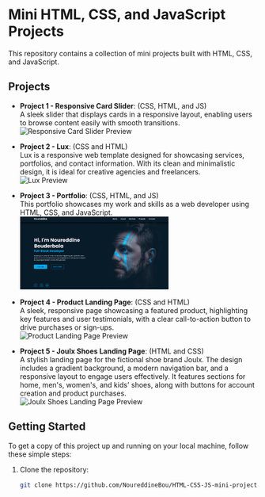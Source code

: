 # Mini HTML, CSS, and JavaScript Projects

This repository contains a collection of mini projects built with HTML, CSS, and JavaScript.

## Projects

- **Project 1 - Responsive Card Slider**: (CSS, HTML, and JS)  
  A sleek slider that displays cards in a responsive layout, enabling users to browse content easily with smooth transitions.  
  <img src="card-slider-preview.png" alt="Responsive Card Slider Preview" width="300">

- **Project 2 - Lux**: (CSS and HTML)  
  Lux is a responsive web template designed for showcasing services, portfolios, and contact information. With its clean and minimalistic design, it is ideal for creative agencies and freelancers.  
  <img src="lux-preview.png" alt="Lux Preview" width="300">

- **Project 3 - Portfolio**: (CSS, HTML, and JS)  
  This portfolio showcases my work and skills as a web developer using HTML, CSS, and JavaScript.  
  <img src="Project 3 - Portfolio\portfolio-preview.png" alt="Portfolio Preview" width="300">

- **Project 4 - Product Landing Page**: (CSS and HTML)  
  A sleek, responsive page showcasing a featured product, highlighting key features and user testimonials, with a clear call-to-action button to drive purchases or sign-ups.  
  <img src="product-landing-preview.png" alt="Product Landing Page Preview" width="300">

- **Project 5 - Joulx Shoes Landing Page**: (HTML and CSS)  
  A stylish landing page for the fictional shoe brand Joulx. The design includes a gradient background, a modern navigation bar, and a responsive layout to engage users effectively. It features sections for home, men's, women's, and kids' shoes, along with buttons for account creation and product purchases.  
  <img src="joulx-shoes-preview.png" alt="Joulx Shoes Landing Page Preview" width="300">

## Getting Started

To get a copy of this project up and running on your local machine, follow these simple steps:

1. Clone the repository:
   ```bash
   git clone https://github.com/NoureddineBou/HTML-CSS-JS-mini-projects.git
